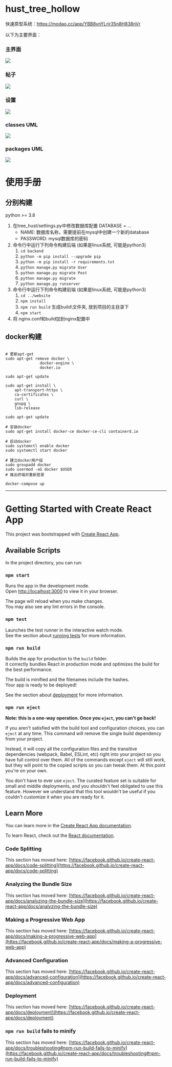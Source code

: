 # hust_tree_hollow

快速原型系统：https://modao.cc/app/YBB8vnYLrir35n8H838nVr

以下为主要界面：

### 主界面
![](./icon/main.png)

### 帖子
![](./icon/post.png)

### 设置
![](./icon/settings.png)

### classes UML
![](./icon/classes.png)

### packages UML
![](./icon/packages.png)

# 使用手册

## 分别构建
python >= 3.8

1. 在tree_hust/settings.py中修改数据库配置 DATABASE = ...
   - NAME: 数据库名称，需要提前在mysql中创建一个新的database
   - PASSWORD: mysql数据库的密码
2. 命令行中运行下列命令构建后端 (如果是linux系统, 可能是python3)
   1. `cd backend`
   2. `python -m pip install --upgrade pip`
   3. `python -m pip install -r requirements.txt`
   4. `python manage.py migrate User`
   5. `python manage.py migrate Post`
   6. `python manage.py migrate`
   7. `python manage.py runserver`
3. 命令行中运行下列命令构建前端 (如果是linux系统, 可能是python3)
   1. `cd ../website`
   2. `npm install`
   3. `npm run build` 生成build\文件夹, 放到项目的主目录下
   4. `npm start`
4. 将.nginx.conf和build加到nginx配置中

## docker构建

```shell

# 更新apt-get
sudo apt-get remove docker \
               docker-engine \
               docker.io

sudo apt-get update

sudo apt-get install \
    apt-transport-https \
    ca-certificates \
    curl \
    gnupg \
    lsb-release

sudo apt-get update

# 安装docker
sudo apt-get install docker-ce docker-ce-cli containerd.io

# 启动docker
sudo systemctl enable docker
sudo systemctl start docker

# 建立docker用户组
sudo groupadd docker
sudo usermod -aG docker $USER
# 推出终端并重新登录

docker-compose up
```

---

# Getting Started with Create React App

This project was bootstrapped with [Create React App](https://github.com/facebook/create-react-app).

## Available Scripts

In the project directory, you can run:

### `npm start`

Runs the app in the development mode.\
Open [http://localhost:3000](http://localhost:3000) to view it in your browser.

The page will reload when you make changes.\
You may also see any lint errors in the console.

### `npm test`

Launches the test runner in the interactive watch mode.\
See the section about [running tests](https://facebook.github.io/create-react-app/docs/running-tests) for more information.

### `npm run build`

Builds the app for production to the `build` folder.\
It correctly bundles React in production mode and optimizes the build for the best performance.

The build is minified and the filenames include the hashes.\
Your app is ready to be deployed!

See the section about [deployment](https://facebook.github.io/create-react-app/docs/deployment) for more information.

### `npm run eject`

**Note: this is a one-way operation. Once you `eject`, you can't go back!**

If you aren't satisfied with the build tool and configuration choices, you can `eject` at any time. This command will remove the single build dependency from your project.

Instead, it will copy all the configuration files and the transitive dependencies (webpack, Babel, ESLint, etc) right into your project so you have full control over them. All of the commands except `eject` will still work, but they will point to the copied scripts so you can tweak them. At this point you're on your own.

You don't have to ever use `eject`. The curated feature set is suitable for small and middle deployments, and you shouldn't feel obligated to use this feature. However we understand that this tool wouldn't be useful if you couldn't customize it when you are ready for it.

## Learn More

You can learn more in the [Create React App documentation](https://facebook.github.io/create-react-app/docs/getting-started).

To learn React, check out the [React documentation](https://reactjs.org/).

### Code Splitting

This section has moved here: [https://facebook.github.io/create-react-app/docs/code-splitting](https://facebook.github.io/create-react-app/docs/code-splitting)

### Analyzing the Bundle Size

This section has moved here: [https://facebook.github.io/create-react-app/docs/analyzing-the-bundle-size](https://facebook.github.io/create-react-app/docs/analyzing-the-bundle-size)

### Making a Progressive Web App

This section has moved here: [https://facebook.github.io/create-react-app/docs/making-a-progressive-web-app](https://facebook.github.io/create-react-app/docs/making-a-progressive-web-app)

### Advanced Configuration

This section has moved here: [https://facebook.github.io/create-react-app/docs/advanced-configuration](https://facebook.github.io/create-react-app/docs/advanced-configuration)

### Deployment

This section has moved here: [https://facebook.github.io/create-react-app/docs/deployment](https://facebook.github.io/create-react-app/docs/deployment)

### `npm run build` fails to minify

This section has moved here: [https://facebook.github.io/create-react-app/docs/troubleshooting#npm-run-build-fails-to-minify](https://facebook.github.io/create-react-app/docs/troubleshooting#npm-run-build-fails-to-minify)
